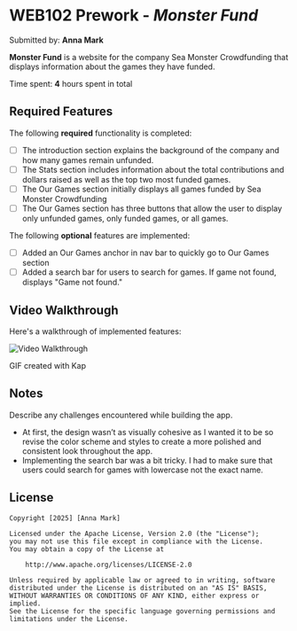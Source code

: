 # WEB102 Prework - *Monster Fund*

Submitted by: **Anna Mark**

**Monster Fund** is a website for the company Sea Monster Crowdfunding that displays information about the games they have funded.

Time spent: **4** hours spent in total

## Required Features

The following **required** functionality is completed:

* [ ] The introduction section explains the background of the company and how many games remain unfunded.
* [ ] The Stats section includes information about the total contributions and dollars raised as well as the top two most funded games.
* [ ] The Our Games section initially displays all games funded by Sea Monster Crowdfunding
* [ ] The Our Games section has three buttons that allow the user to display only unfunded games, only funded games, or all games.

The following **optional** features are implemented:

* [ ] Added an Our Games anchor in nav bar to quickly go to Our Games section
* [ ] Added a search bar for users to search for games. If game not found, displays "Game not found."

## Video Walkthrough

Here's a walkthrough of implemented features:

<img src='https://i.imgur.com/hbuJxnG.gif' title='Video Walkthrough' width='' alt='Video Walkthrough' />

<!-- Replace this with whatever GIF tool you used! -->
GIF created with Kap

## Notes

Describe any challenges encountered while building the app.
- At first, the design wasn’t as visually cohesive as I wanted it to be so revise the color scheme and styles to create a more polished and consistent look throughout the app.
- Implementing the search bar was a bit tricky. I had to make sure that users could search for games with lowercase not the exact name.

## License

    Copyright [2025] [Anna Mark]

    Licensed under the Apache License, Version 2.0 (the "License");
    you may not use this file except in compliance with the License.
    You may obtain a copy of the License at

        http://www.apache.org/licenses/LICENSE-2.0

    Unless required by applicable law or agreed to in writing, software
    distributed under the License is distributed on an "AS IS" BASIS,
    WITHOUT WARRANTIES OR CONDITIONS OF ANY KIND, either express or implied.
    See the License for the specific language governing permissions and
    limitations under the License.
